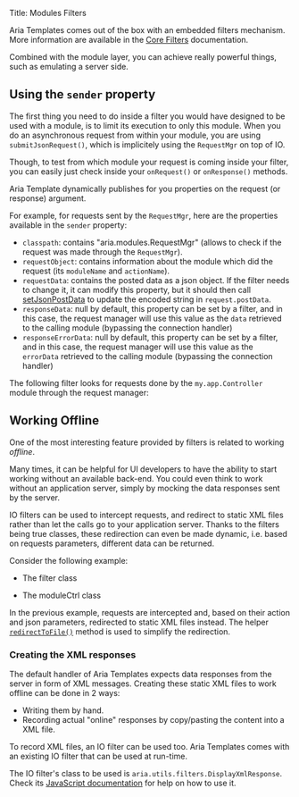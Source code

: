 Title: Modules Filters


Aria Templates comes out of the box with an embedded filters mechanism. More information are available in the [Core Filters](filters) documentation.

Combined with the module layer, you can achieve really powerful things, such as emulating a server side.

## Using the `sender` property

The first thing you need to do inside a filter you would have designed to be used with a module, is to limit its execution to only this module. When you do an asynchronous request from within your module, you are using `submitJsonRequest()`, which is implicitely using the `RequestMgr` on top of IO.

Though, to test from which module your request is coming inside your filter, you can easily just check inside your `onRequest()` or `onResponse()` methods.

Aria Template dynamically publishes for you properties on the request (or response) argument.

For example, for requests sent by the `RequestMgr`, here are the properties available in the `sender` property:
* `classpath`: contains "aria.modules.RequestMgr" (allows to check if the request was made through the `RequestMgr`).
* `requestObject`: contains information about the module which did the request (its `moduleName` and `actionName`).
* `requestData`: contains the posted data as a json object. If the filter needs to change it, it can modify this property, but it should then call [setJsonPostData](http://ariatemplates.com/api/#aria.core.IOFilter:setJsonPostData:method) to update the encoded string in `request.postData`.
* `responseData`: null by default, this property can be set by a filter, and in this case, the request manager will use this value as the `data` retrieved to the calling module (bypassing the connection handler)
* `responseErrorData`: null by default, this property can be set by a filter, and in this case, the request manager will use this value as the `errorData` retrieved to the calling module (bypassing the connection handler)

The following filter looks for requests done by the `my.app.Controller` module through the request manager:

<script src='http://snippets.ariatemplates.com/snippets/%VERSION%/modules/filters/TargetedFilter.js' defer></script>

## Working Offline

One of the most interesting feature provided by filters is related to working _offline_.

Many times, it can be helpful for UI developers to have the ability to start working without an available back-end. You could even think to work without an application server, simply by mocking the data responses sent by the server.

IO filters can be used to intercept requests, and redirect to static XML files rather than let the calls go to your application server. Thanks to the filters being true classes, these redirection can even be made dynamic, i.e. based on requests parameters, different data can be returned.

Consider the following example:

* The filter class
<script src='http://snippets.ariatemplates.com/snippets/%VERSION%/modules/filters/OfflineFilter.js' defer></script>

* The moduleCtrl class
<script src='http://snippets.ariatemplates.com/snippets/%VERSION%/modules/filters/MyController.js' defer></script>

In the previous example, requests are intercepted and, based on their action and json parameters, redirected to static XML files instead. The helper [`redirectToFile()`](http://ariatemplates.com/api/#aria.core.IOFilter:redirectToFile:method) method is used to simplify the redirection.

### Creating the XML responses

The default handler of Aria Templates expects data responses from the server in form of XML messages. Creating these static XML files to work offline can be done in 2 ways:
* Writing them by hand.
* Recording actual "online" responses by copy/pasting the content into a XML file.

To record XML files, an IO filter can be used too. Aria Templates comes with an existing IO filter that can be used at run-time.

The IO filter's class to be used is `aria.utils.filters.DisplayXmlResponse`. Check its  [JavaScript documentation](http://ariatemplates.com/api/#aria.utils.filters.DisplayXmlResponse) for help on how to use it.